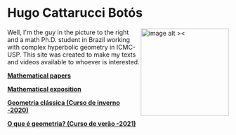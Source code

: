 <h1 id="hugo-cattarucci-botós">Hugo Cattarucci Botós</h1>
<p><img src="https://raw.githubusercontent.com/Poohnilista/Poohnilista.github.io/master/pooh.jpg" alt="image alt ><" width="200" height="200" style="float:right"></p>
<p>Well, I'm the guy in the picture to the right and a math Ph.D. student in Brazil working with complex hyperbolic geometry in ICMC-USP. This site was created to make my texts and videos available to whoever is interested.</p>

[**Mathematical papers**](articles.md)

[**Mathematical exposition**](exposition.md)

[**Geometria clássica (Curso de inverno -2020)**](classicalgeometry.md)

[**O que é geometria? (Curso de verão -2021)**](oqehgeometria.md)
